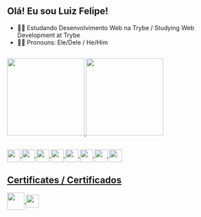 ## Olá! Eu sou Luiz Felipe!

- 👨‍💻 Estudando Desenvolvimento Web na Trybe / Studying Web Development at Trybe
- 👦🏽 Pronouns: Ele/Dele / He/Him

##

<div>
  <a href="https://www.linkedin.com/in/luiz-felipe-213/">
  <img height="180em" src="https://github-readme-stats.vercel.app/api?username=luiz-felipe2&theme=merko&count_private=true" />
  <img height="180em" src="https://github-readme-stats.vercel.app/api/top-langs/?username=luiz-felipe2&layout=compact&theme=merko" />
</div>
  
  ##
<div style="display: inline_block">
  <img align="center" height="30" widith="40" src="https://img.shields.io/badge/HTML5-E34F26?style=for-the-badge&logo=html5&logoColor=white" />
  <img align="center" height="30" widith="40" src="https://img.shields.io/badge/CSS-239120?&style=for-the-badge&logo=css3&logoColor=white" />
  <img align="center" height="30" widith="40" src="https://img.shields.io/badge/JavaScript-F7DF1E?style=for-the-badge&logo=javascript&logoColor=black" />
  <img align="center" height="30" widith="40" src="https://img.shields.io/badge/React-20232A?style=for-the-badge&logo=react&logoColor=61DAFB" />
  <img align="center" height="30" widith="40" src="https://img.shields.io/badge/Jest-323330?style=for-the-badge&logo=Jest&logoColor=white" />
  <img align="center" height="30" widith="40" src="https://img.shields.io/badge/GIT-E44C30?style=for-the-badge&logo=git&logoColor=white" />
  <img align="center" height="30" widith="40" src="https://img.shields.io/badge/Visual_Studio-5C2D91?style=for-the-badge&logo=visual%20studio&logoColor=white" />
  <img align="center" height="30" widith="40" src="https://img.shields.io/badge/Trello-0052CC?style=for-the-badge&logo=trello&logoColor=white" />
</div>
  
  ## Certificates / Certificados
  <div style="display: inline_block"> 
   <img align="center" height="40" widith="60" src="https://theme.zdassets.com/theme_assets/9633455/ecf228e8c15da1a8bd07f574e675a0ac59330968.png" />
  <img align="center" height="30" widith="40" src="https://img.shields.io/badge/Udemy-EC5252?style=for-the-badge&logo=Udemy&logoColor=white" />
  </div>
